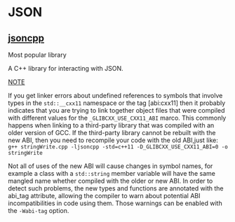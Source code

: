 # JSON

## [jsoncpp](https://github.com/open-source-parsers/jsoncpp)
Most popular library

A C++ library for interacting with JSON.


[NOTE](https://github.com/open-source-parsers/jsoncpp/blob/master/example/README.md)

If you get linker errors about undefined references to symbols that involve types in the `std::__cxx11` namespace or the tag [abi:cxx11] then it probably indicates that you are trying to link together object files that were compiled with different values for the `_GLIBCXX_USE_CXX11_ABI` marco. This commonly happens when linking to a third-party library that was compiled with an older version of GCC. If the third-party library cannot be rebuilt with the new ABI, then you need to recompile your code with the old ABI,just like: `g++ stringWrite.cpp -ljsoncpp -std=c++11 -D_GLIBCXX_USE_CXX11_ABI=0 -o stringWrite`

Not all of uses of the new ABI will cause changes in symbol names, for example a class with a `std::string` member variable will have the same mangled name whether compiled with the older or new ABI. In order to detect such problems, the new types and functions are annotated with the abi_tag attribute, allowing the compiler to warn about potential ABI incompatibilities in code using them. Those warnings can be enabled with the `-Wabi-tag` option.
